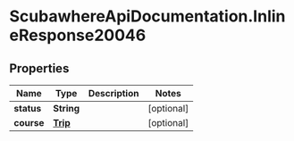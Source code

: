 # ScubawhereApiDocumentation.InlineResponse20046

## Properties
Name | Type | Description | Notes
------------ | ------------- | ------------- | -------------
**status** | **String** |  | [optional] 
**course** | [**Trip**](Trip.md) |  | [optional] 


